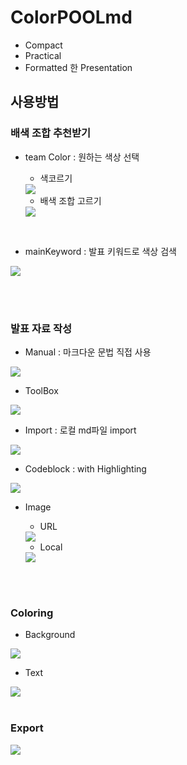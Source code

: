 # ColorPOOLmd
- Compact
- Practical
- Formatted 한 Presentation



## 사용방법

### 배색 조합 추천받기
- team Color : 원하는 색상 선택
    - 색코르기
    <img src='./docs/image/teamColor1.gif'>

    - 배색 조합 고르기
    <img src='./docs/image/teamColor2.gif'>
<br>

- mainKeyword : 발표 키워드로 색상 검색
<img src='./docs/image/mainKeyword.gif'>

<br><br>
### 발표 자료 작성
- Manual : 마크다운 문법 직접 사용
<img src='./docs/image/writeByManual.gif'>
<br>

- ToolBox
<img src='./docs/image/WriteByTool.gif'>
<br>

- Import : 로컬 md파일 import
<img src='./docs/image/import_md.gif'>
<br>

- Codeblock : with Highlighting
<img src='./docs/image/writeCodeBlock.gif'>
<br>

- Image
    - URL
    <img src='./docs/image/writeImageByLocal.gif'>

    - Local
    <img src='./docs/image/writeImageByURL.gif'>
<br><br>

### Coloring
- Background
<img src='./docs/image/coloringBack.gif'>
<br>

- Text
<img src='./docs/image/coloringText.gif'>
<br><br>

### Export
<img src='./docs/image/Final.gif'>

